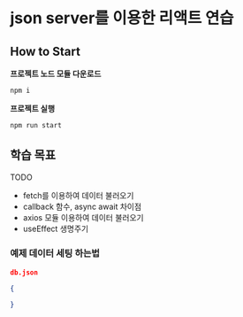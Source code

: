 # json server를 이용한 리액트 연습

## How to Start

**프로젝트 노드 모듈 다운로드**

```sh
npm i
```

**프로젝트 실행**

```sh
npm run start
```

## 학습 목표

TODO

- fetch를 이용하여 데이터 불러오기
- callback 함수, async await 차이점
- axios 모듈 이용하여 데이터 불러오기
- useEffect 생명주기

### 예제 데이터 세팅 하는법

```json
db.json

{

}
```

